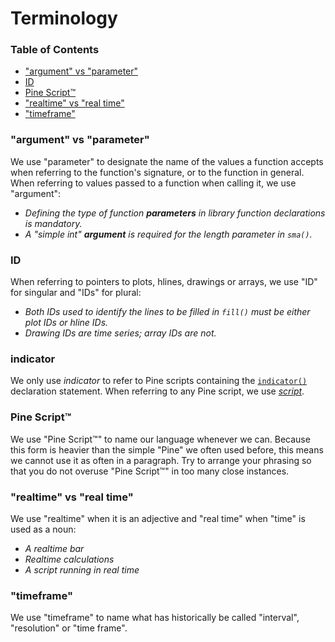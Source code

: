 # Terminology



### Table of Contents

- ["argument" vs "parameter"](#argument-vs-parameter)
- [ID](#id)
- [Pine Script™](#pine-script)
- ["realtime" vs "real time"](#realtime-vs-real-time)
- ["timeframe"](#timeframe)



### "argument" vs "parameter"
We use "parameter" to designate the name of the values a function accepts when referring to the function's signature, or to the function in general. 
When referring to values passed to a function when calling it, we use "argument":
- *Defining the type of function **parameters** in library function declarations is mandatory.*
- *A "simple int" **argument** is required for the length parameter in ``sma()``.*

### ID
When referring to pointers to plots, hlines, drawings or arrays, we use "ID" for singular and "IDs" for plural:
- *Both IDs used to identify the lines to be filled in ``fill()`` must be either plot IDs or hline IDs.*
- *Drawing IDs are time series; array IDs are not.*

### indicator
We only use *indicator* to refer to Pine scripts containing the [``indicator()``](https://www.tradingview.com/pine-script-reference/v5/#fun_indicator) declaration statement. When referring to any Pine script, we use [*script*](#timeframe).

### Pine Script™
We use "Pine Script™" to name our language whenever we can. Because this form is heavier than the simple "Pine" we often used before, this means we cannot use it as often in a paragraph. Try to arrange your phrasing so that you do not overuse "Pine Script™" in too many close instances.

### "realtime" vs "real time"
We use "realtime" when it is an adjective and "real time" when "time" is used as a noun:
- *A realtime bar*
- *Realtime calculations*
- *A script running in real time*

### "timeframe"
We use "timeframe" to name what has historically be called "interval", "resolution" or "time frame".
